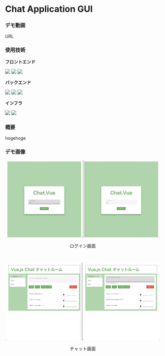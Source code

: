 # Chat Application GUI

### デモ動画
URL

### 使用技術
**フロントエンド**
<p style="display: inline">
<img src="https://img.shields.io/badge/-Vue.js-2E4052.svg?logo=vue.js&style=popout">
<img src="https://img.shields.io/badge/-HTML5-FFFFFF.svg?logo=html5&style=popout">
<img src="https://img.shields.io/badge/-CSS3-0277BD.svg?logo=css3&style=popout">

**バックエンド**
<p style="display: inline">
<img src="https://img.shields.io/badge/-Node.js-212121.svg?logo=node.js&style=popout"> 
<img src="https://img.shields.io/badge/-JavaScript-212121.svg?logo=javascript&style=popout">
<img src="https://img.shields.io/badge/-Socket.IO-010101.svg?logo=socket.io&style=popout">

**インフラ**
<p style="display: inline">
<img src="https://img.shields.io/badge/-Linux-212121.svg?logo=linux&style=popout">
<img src="https://img.shields.io/badge/-AWS-252F3E.svg?logo=amazon&style=popout">

<!--
<img src="https://img.shields.io/badge/-Node.js-212121.svg?logo=node.js&style=popout"> 
-->

### 概要
hogehoge

### デモ画像
<div style="text-align: center">
    <img src="./images/login_screen_demo.jpeg" width="500">
    <p style="text-align: center">ログイン画面</p>
</div>

&nbsp;

<div style="text-align: center">
    <img src="./images/chat_screen_demo.jpeg" width="500">
    <p>チャット画面</p>
</div>

&nbsp;
​
